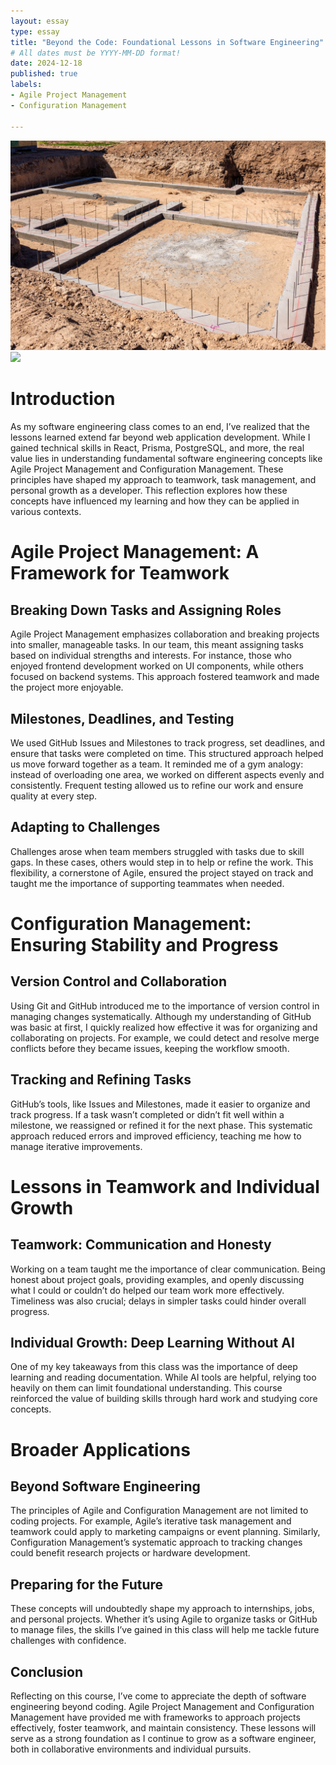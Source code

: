 ```yaml
---
layout: essay
type: essay
title: "Beyond the Code: Foundational Lessons in Software Engineering"
# All dates must be YYYY-MM-DD format!
date: 2024-12-18
published: true
labels:
- Agile Project Management
- Configuration Management

---
```

<div class="text-center p-4">
<img width="600px" src="../img/housefoundation.jpg" class="img-thumbnail">
<img width="600px" src="../img/githubUniverse.png" class="img-thumbnail">
</div>

# Introduction
As my software engineering class comes to an end, I’ve realized that the lessons learned extend far beyond web application development. While I gained technical skills in React, Prisma, PostgreSQL, and more, the real value lies in understanding fundamental software engineering concepts like Agile Project Management and Configuration Management. These principles have shaped my approach to teamwork, task management, and personal growth as a developer. This reflection explores how these concepts have influenced my learning and how they can be applied in various contexts.

# Agile Project Management: A Framework for Teamwork

## Breaking Down Tasks and Assigning Roles
Agile Project Management emphasizes collaboration and breaking projects into smaller, manageable tasks. In our team, this meant assigning tasks based on individual strengths and interests. For instance, those who enjoyed frontend development worked on UI components, while others focused on backend systems. This approach fostered teamwork and made the project more enjoyable.

## Milestones, Deadlines, and Testing
We used GitHub Issues and Milestones to track progress, set deadlines, and ensure that tasks were completed on time. This structured approach helped us move forward together as a team. It reminded me of a gym analogy: instead of overloading one area, we worked on different aspects evenly and consistently. Frequent testing allowed us to refine our work and ensure quality at every step.

## Adapting to Challenges
Challenges arose when team members struggled with tasks due to skill gaps. In these cases, others would step in to help or refine the work. This flexibility, a cornerstone of Agile, ensured the project stayed on track and taught me the importance of supporting teammates when needed.

# Configuration Management: Ensuring Stability and Progress

## Version Control and Collaboration
Using Git and GitHub introduced me to the importance of version control in managing changes systematically. Although my understanding of GitHub was basic at first, I quickly realized how effective it was for organizing and collaborating on projects. For example, we could detect and resolve merge conflicts before they became issues, keeping the workflow smooth.

## Tracking and Refining Tasks
GitHub’s tools, like Issues and Milestones, made it easier to organize and track progress. If a task wasn’t completed or didn’t fit well within a milestone, we reassigned or refined it for the next phase. This systematic approach reduced errors and improved efficiency, teaching me how to manage iterative improvements.

# Lessons in Teamwork and Individual Growth

## Teamwork: Communication and Honesty
Working on a team taught me the importance of clear communication. Being honest about project goals, providing examples, and openly discussing what I could or couldn’t do helped our team work more effectively. Timeliness was also crucial; delays in simpler tasks could hinder overall progress.

## Individual Growth: Deep Learning Without AI
One of my key takeaways from this class was the importance of deep learning and reading documentation. While AI tools are helpful, relying too heavily on them can limit foundational understanding. This course reinforced the value of building skills through hard work and studying core concepts.

# Broader Applications

## Beyond Software Engineering
The principles of Agile and Configuration Management are not limited to coding projects. For example, Agile’s iterative task management and teamwork could apply to marketing campaigns or event planning. Similarly, Configuration Management’s systematic approach to tracking changes could benefit research projects or hardware development.

## Preparing for the Future
These concepts will undoubtedly shape my approach to internships, jobs, and personal projects. Whether it’s using Agile to organize tasks or GitHub to manage files, the skills I’ve gained in this class will help me tackle future challenges with confidence.

## Conclusion
Reflecting on this course, I’ve come to appreciate the depth of software engineering beyond coding. Agile Project Management and Configuration Management have provided me with frameworks to approach projects effectively, foster teamwork, and maintain consistency. These lessons will serve as a strong foundation as I continue to grow as a software engineer, both in collaborative environments and individual pursuits.
